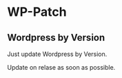 WP-Patch
========

Wordpress by Version
--------------------

Just update Wordpress by Version.

Update on relase as soon as possible.

